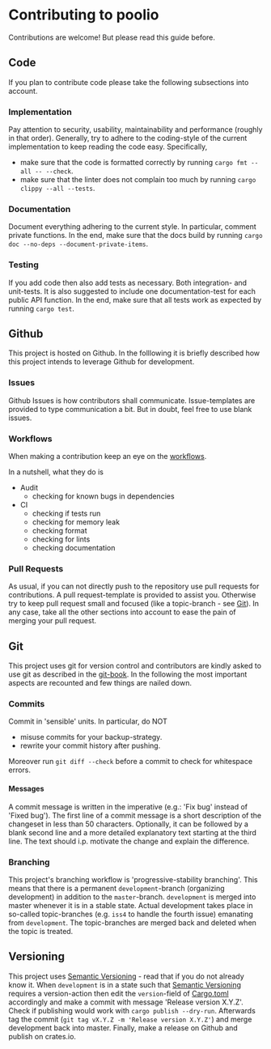 # Contributing to poolio

Contributions are welcome!
But please read this guide before.

## Code

If you plan to contribute code please take the following subsections into account.

### Implementation

Pay attention to security, usability, maintainability and performance (roughly in that order).
Generally, try to adhere to the coding-style of the current implementation to keep reading the code easy.
Specifically,
- make sure that the code is formatted correctly by running `cargo fmt --all -- --check`.
- make sure that the linter does not complain too much by running `cargo clippy --all --tests`.

### Documentation

Document everything adhering to the current style.
In particular, comment private functions.
In the end, make sure that the docs build by running `cargo doc --no-deps --document-private-items`.

### Testing

If you add code then also add tests as necessary.
Both integration- and unit-tests.
It is also suggested to include one documentation-test for each public API function.
In the end, make sure that all tests work as expected by running `cargo test`.

## Github

This project is hosted on Github.
In the folllowing it is briefly described how this project intends to leverage Github for development.

### Issues

Github Issues is how contributors shall communicate.
Issue-templates are provided to type communication a bit.
But in doubt, feel free to use blank issues.

### Workflows

When making a contribution keep an eye on the [workflows](.github/workflows).

In a nutshell, what they do is

- Audit
  * checking for known bugs in dependencies
- CI
  * checking if tests run
  * checking for memory leak
  * checking format
  * checking for lints
  * checking documentation

### Pull Requests

As usual, if you can not directly push to the repository use pull requests for contributions.
A pull request-template is provided to assist you.
Otherwise try to keep pull request small and focused (like a topic-branch - see [Git](#git)).
In any case, take all the other sections into account to ease the pain of merging your pull request.

## Git

This project uses git for version control and contributors are kindly asked to use git as described in the [git-book](https://git-scm.com/book/en/v2).
In the following the most important aspects are recounted and few things are nailed down.

### Commits

Commit in 'sensible' units.
In particular, do NOT
- misuse commits for your backup-strategy.
- rewrite your commit history after pushing.

Moreover run `git diff --check` before a commit to check for whitespace errors.

#### Messages

A commit message is written in the imperative (e.g.: 'Fix bug' instead of 'Fixed bug').
The first line of a commit message is a short description of the changeset in less than 50 characters.
Optionally, it can be followed by a blank second line and a more detailed explanatory text starting at the third line.
The text should i.p. motivate the change and explain the difference.

### Branching

This project's branching workflow is 'progressive-stability branching'.
This means that there is a permanent `development`-branch (organizing development) in addition to the `master`-branch.
`development` is merged into master whenever it is in a stable state.
Actual development takes place in so-called topic-branches (e.g. `iss4` to handle the fourth issue) emanating from `development`.
The topic-branches are merged back and deleted when the topic is treated.

## Versioning

This project uses [Semantic Versioning](https://semver.org) - read that if you do not already know it.
When `development` is in a state such that [Semantic Versioning](https://semver.org) requires a version-action then edit the `version`-field of [Cargo.toml](Cargo.toml) accordingly and make a commit with message 'Release version X.Y.Z'.
Check if publishing would work with `cargo publish --dry-run`.
Afterwards tag the commit (`git tag vX.Y.Z -m 'Release version X.Y.Z'`) and merge development back into master.
Finally, make a release on Github and publish on crates.io.

